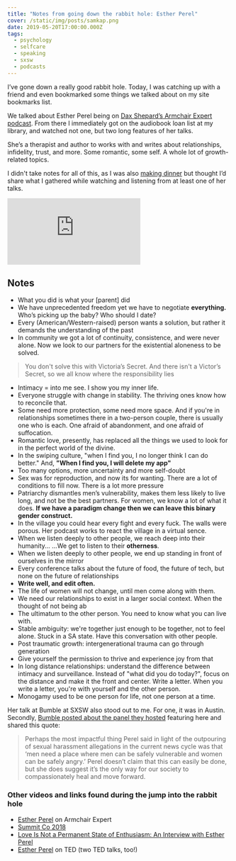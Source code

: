 ```yaml
---
title: "Notes from going down the rabbit hole: Esther Perel"
cover: /static/img/posts/samkap.png
date: 2019-05-20T17:00:00.000Z
tags:
  - psychology
  - selfcare
  - speaking
  - sxsw
  - podcasts
---
```

I’ve gone down a really good rabbit hole. Today, I was catching up with a friend and even bookmarked some things we talked about on my site bookmarks list.

We talked about Esther Perel being on [Dax Shepard’s Armchair Expert podcast](https://armchairexpertpod.com/pods/esther-perel). From there I immediately got on the audiobook loan list at my library, and watched not one, but two long features of her talks.

She’s a therapist and author to works with and writes about relationships, infidelity, trust, and more. Some romantic, some self. A whole lot of growth-related topics.

I didn't take notes for all of this, as I was also [making dinner](https://www.instagram.com/p/BxtYDnMFGAY/?igshid=psgflf9suu4h) but thought I’d share what I gathered while watching and listening from at least one of her talks.

<div class="limit">
<div class='embed-container'><iframe src='https://www.youtube.com/embed//5iu9_8Vsmtk' frameborder='0' allowfullscreen></iframe></div>
</div>


## Notes

* What you did is what your \[parent\] did
* We have unprecedented freedom yet we have to negotiate **everything.** Who’s picking up the baby? Who should I date?
* Every (American/Western-raised) person wants a solution, but rather it demands the understanding of the past
* In community we got a lot of continuity, consistence, and were never alone. Now we look to our partners for the existential aloneness to be solved.

> You don't solve this with Victoria’s Secret. And there isn't a Victor’s Secret, so we all know where the responsibility lies

* Intimacy = into me see. I show you my inner life.
* Everyone struggle with change in stability. The thriving ones know how to reconcile that.
* Some need more protection, some need more space. And if you're in relationships sometimes there in a two-person couple, there is usually one who is each. One afraid of abandonment, and one afraid of suffocation.
* Romantic love, presently, has replaced all the things we used to look for in the perfect world of the divine.
* In the swiping culture, "when I find you, I no longer think I can do better." And, **"When I find you, I will delete my app"**
* Too many options, more uncertainty and more self-doubt
* Sex was for reproduction, and now its for wanting. There are a lot of conditions to fill now. There is a lot more pressure
* Patriarchy dismantles men’s vulnerability, makes them less likely to live long, and not be the best partners. For women, we know a lot of what it does. **If we have a paradigm change then we can leave this binary gender construct.**
* In the village you could hear every fight and every fuck. The walls were porous. Her podcast works to react the village in a virtual sence.
* When we listen deeply to other people, we reach deep into their humanity... ...We get to listen to their **otherness**.
* When we listen deeply to other people, we end up standing in front of ourselves in the mirror
* Every conference talks about the future of food, the future of tech, but none on the future of relationships
* **Write well, and edit often.**
* The life of women will not change, until men come along with them.
* We need our relationships to exist in a larger social context. When the thought of not being ab
* The ultimatum to the other person. You need to know what you can live with.
* Stable ambiguity: we're together just enough to be together, not to feel alone. Stuck in a SA state. Have this conversation with other people.
* Post traumatic growth: intergenerational trauma can go through generation
* Give yourself the permission to thrive and experience joy from that
* In long distance relationships: understand the difference between intimacy and surveillance. Instead of "what did you do today?", focus on the distance and make it the front and center. Write a letter. When you write a letter, you're with yourself and the other person.
* Monogamy used to be one person for life, not one person at a time.

Her talk at Bumble at SXSW also stood out to me. For one, it was in Austin. Secondly, [Bumble posted about the panel they hosted](https://bumble.com/the-buzz/esther-perel-intimacy-infidelity-panel) featuring here and shared this quote:

> Perhaps the most impactful thing Perel said in light of the outpouring of sexual harassment allegations in the current news cycle was that ‘men need a place where men can be safely vulnerable and women can be safely angry.’ Perel doesn’t claim that this can easily be done, but she does suggest it’s the only way for our society to compassionately heal and move forward.

### Other videos and links found during the jump into the rabbit hole

* [Esther Perel](https://armchairexpertpod.com/pods/esther-perel) on Armchair Expert
* [Summit Co 2018](https://www.youtube.com/watch?v=5iu9_8Vsmtk "https://www.youtube.com/watch?v=5iu9_8Vsmtk")
* [Love Is Not a Permanent State of Enthusiasm: An Interview with Esther Perel](https://www.newyorker.com/culture/the-new-yorker-interview/love-is-not-a-permanent-state-of-enthusiasm-an-interview-with-esther-perel)
* [Esther Perel](https://www.ted.com/speakers/esther_perel) on TED (two TED talks, too!)
